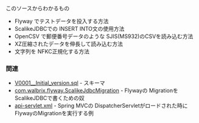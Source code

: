 このソースからわかるもの

- Flyway でテストデータを投入する方法
- ScalikeJDBCでの INSERT INTO文の使用方法
- OpenCSV で郵便番号データのような SJIS(MS932)のCSVを読み込む方法
- XZ圧縮されたデータを伸長して読み込む方法
- 文字列を NFKC正規化する方法

### 関連

- [V0001__Initial_version.sql](/src/examples/resources/db/migration/V0001__Initial_version.sql) - スキーマ
- [com.walbrix.flyway.ScalikeJdbcMigration](/src/main/scala/com/walbrix/flyway/ScalikeJdbcMigration.scala) - Flywayの Migrationを ScalikeJDBCで書くための奴
- [api-servlet.xml](/src/examples/webapp/WEB-INF/api-servlet.xml) - Spring MVCの DispatcherServletがロードされた時に FlywayのMigrationを実行する例
